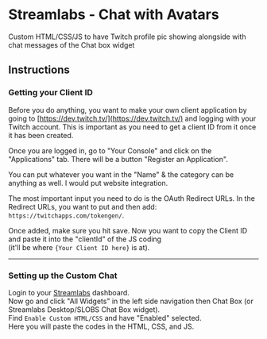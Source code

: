 # Streamlabs - Chat with Avatars
Custom HTML/CSS/JS to have Twitch profile pic showing alongside with chat messages of the Chat box widget

## Instructions

### Getting your Client ID
Before you do anything, you want to make your own client application by going to [https://dev.twitch.tv/](https://dev.twitch.tv/) and logging with your Twitch account. This is important as you need to get a client ID from it once it has been created. <br />

Once you are logged in, go to "Your Console" and click on the "Applications" tab. There will be a button "Register an Application". <br />

You can put whatever you want in the "Name" & the category can be anything as well. I would put website integration. <br />

The most important input you need to do is the OAuth Redirect URLs. In the Redirect URLs, you want to put and then add: `https://twitchapps.com/tokengen/`. <br />

Once added, make sure you hit save. Now you want to copy the Client ID and paste it into the "clientId" of the JS coding <br />(it'll be where `{Your Client ID here}` is at).

---

### Setting up the Custom Chat
Login to your [Streamlabs](https://streamlabs.com/) dashboard. <br />
Now go and click "All Widgets" in the left side navigation then Chat Box (or Streamlabs Desktop/SLOBS Chat Box widget). <br />
Find `Enable Custom HTML/CSS` and have "Enabled" selected. <br />
Here you will paste the codes in the HTML, CSS, and JS. <br />
